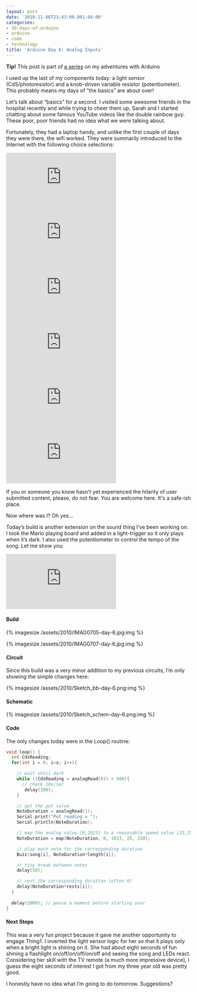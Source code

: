 ```yaml
---
layout: post
date: '2010-11-06T23:43:00.001-04:00'
categories:
- 30-days-of-arduino
- arduino
- code
- technology
title: 'Arduino Day 6: Analog Inputs'
---
```


**Tip!** This post is part of [a series](/search/label/30-days-of-arduino/) on my adventures with Arduino

I used up the last of my components today: a light sensor (CdS/photoresistor) and a knob-driven variable resistor (potentiometer). This probably means my days of “the basics” are about over!

Let’s talk about “basics” for a second. I visited some awesome friends in the hospital recently and while trying to cheer them up, Sarah and I started chatting about some famous YouTube videos like the double rainbow guy. These poor, poor friends had no idea what we were talking about.

Fortunately, they had a laptop handy, and unlike the first couple of days they were there, the wifi worked. They were summarily introduced to the Internet with the following choice selections:

<iframe class="full-embed hd" src="https://www.youtube.com/embed/OQSNhk5ICTI" title="Yosemitebear Mountain Double Rainbow 1-8-10" frameborder="0" allow="accelerometer; autoplay; clipboard-write; encrypted-media; gyroscope; picture-in-picture; web-share" allowfullscreen></iframe>

<iframe class="full-embed hd" src="https://www.youtube.com/embed/MX0D4oZwCsA" title="DOUBLE RAINBOW SONG!!" frameborder="0" allow="accelerometer; autoplay; clipboard-write; encrypted-media; gyroscope; picture-in-picture; web-share" allowfullscreen></iframe>

<iframe class="full-embed hd" src="https://www.youtube.com/embed/RzVkntQsNMM" title="Yosemitebear Mountain Wildlife Fall 09" frameborder="0" allow="accelerometer; autoplay; clipboard-write; encrypted-media; gyroscope; picture-in-picture; web-share" allowfullscreen></iframe>

<iframe class="full-embed hd" src="https://www.youtube.com/embed/_OBlgSz8sSM" title="" frameborder="0" allow="accelerometer; autoplay; clipboard-write; encrypted-media; gyroscope; picture-in-picture; web-share" allowfullscreen></iframe>

<iframe class="full-embed hd" src="https://www.youtube.com/embed/VF9-sEbqDvU" title="MARCEL THE SHELL WITH SHOES ON" frameborder="0" allow="accelerometer; autoplay; clipboard-write; encrypted-media; gyroscope; picture-in-picture; web-share" allowfullscreen></iframe>

<iframe class="full-embed hd" src="https://www.youtube.com/embed/FtX8nswnUKU" title="kittens inspired by kittens" frameborder="0" allow="accelerometer; autoplay; clipboard-write; encrypted-media; gyroscope; picture-in-picture; web-share" allowfullscreen></iframe>

If you or someone you know hasn't yet experienced the hilarity of user submitted content, please, do not fear. You are welcome here. It's a safe-ish place.

Now where was I? Oh yes...

Today’s build is another extension on the sound thing I’ve been working on. I took the Mario playing board and added in a light-trigger so it only plays when it’s dark. I also used the potentiometer to control the tempo of the song. Let me show you:  

<iframe class="full-embed hd" src="https://www.youtube.com/embed/gfhQ6J9veXE" title="Arduino Day 6: Analog Inputs" frameborder="0" allow="accelerometer; autoplay; clipboard-write; encrypted-media; gyroscope; picture-in-picture; web-share" allowfullscreen></iframe>

#### Build

{% imagesize /assets/2010/IMAG0705-day-6.jpg:img %}

{% imagesize /assets/2010/IMAG0707-day-6.jpg:img %}

#### Circuit

Since this build was a very minor addition to my previous circuits, I’m only showing the simple changes here:

{% imagesize /assets/2010/Sketch_bb-day-6.png:img %}

#### Schematic

{% imagesize /assets/2010/Sketch_schem-day-6.png:img %}

#### Code

The only changes today were in the Loop() routine:
```c
void loop() {
  int CdsReading;  
  for(int i = 0; i<x; i++){

    // wait until dark
    while ((CdsReading = analogRead(0)) < 500){
      // check 10x/sec
       delay(100);       
    }

    // get the pot value
    NoteDuration = analogRead(1);
    Serial.print("Pot reading = ");
    Serial.println(NoteDuration);

    // map the analog value [0,1023] to a reasonable speed value [25,250]
    NoteDuration = map(NoteDuration, 0, 1023, 25, 250);

    // play each note for the corresponding duration
    Buzz(song[i], NoteDuration*length[i]);

    // tiny break between notes
    delay(50); 

    // rest the corresponding duration (often 0)
    delay(NoteDuration*rests[i]);
  }
  
  delay(2000); // pause a moment before starting over
}
```

#### Next Steps

This was a very fun project because it gave me another opportunity to engage Thing1. I inverted the light sensor logic for her so that it plays only when a bright light is shining on it. She had about eight seconds of fun shining a flashlight on/off/on/off/on/off and seeing the song and LEDs react. Considering her skill with the TV remote (a much more impressive device), I guess the eight seconds of interest I got from my three year old was pretty good.


I honestly have no idea what I’m going to do tomorrow. Suggestions?